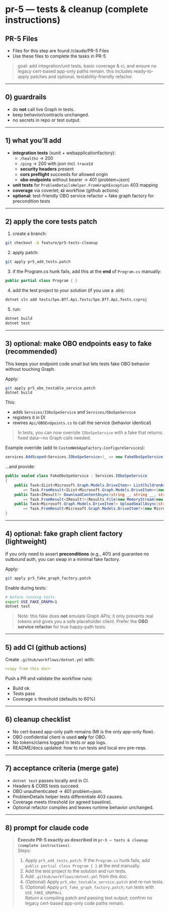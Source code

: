 # pr-5 — tests & cleanup (complete instructions)

## PR-5 Files
- Files for this step are found /claude/PR-5 Files
- Use these files to complete the tasks in PR-5

> goal: add integration/unit tests, basic coverage & ci, and ensure no legacy cert-based app-only paths remain. this includes ready-to-apply patches and optional, testability-friendly refactor.

---

## 0) guardrails
- do **not** call live Graph in tests.
- keep behavior/contracts unchanged.
- no secrets in repo or test output.

---

## 1) what you’ll add
- **integration tests** (xunit + webapplicationfactory):
  - `/healthz` → 200
  - `/ping` → 200 with json incl. `traceId`
  - **security headers** present
  - **cors preflight** succeeds for allowed origin
  - **obo endpoints** without bearer → 401 (problem+json)
- **unit tests** for `ProblemDetailsHelper.FromGraphException` 403 mapping
- **coverage** via coverlet; **ci** workflow (github actions)
- **optional**: test-friendly OBO service refactor + fake graph factory for precondition tests

---

## 2) apply the core tests patch
1) create a branch:
```bash
git checkout -b feature/pr5-tests-cleanup
```

2) apply patch:
```bash
git apply pr5_add_tests.patch
```

3) if the Program.cs hunk fails, add this at the **end** of `Program.cs` manually:
```csharp
public partial class Program { }
```

4) add the test project to your solution (if you use a .sln):
```bash
dotnet sln add tests/Spe.Bff.Api.Tests/Spe.Bff.Api.Tests.csproj
```

5) run:
```bash
dotnet build
dotnet test
```

---

## 3) optional: make OBO endpoints easy to fake (recommended)
This keeps your endpoint code small but lets tests fake OBO behavior without touching Graph.

Apply:
```bash
git apply pr5_obo_testable_service.patch
dotnet build
```

This:
- adds `Services/IOboSpeService` and `Services/OboSpeService`
- registers it in DI
- rewires `Api/OBOEndpoints.cs` to call the service (behavior identical)

> In tests, you can now override `IOboSpeService` with a fake that returns fixed data—no Graph calls needed.

Example override (add to `CustomWebAppFactory.ConfigureServices`):
```csharp
services.AddScoped<Services.IOboSpeService>(_ => new FakeOboSpeService());
```

…and provide:
```csharp
public sealed class FakeOboSpeService : Services.IOboSpeService
{
    public Task<IList<Microsoft.Graph.Models.DriveItem>> ListChildrenAsync(string _, string __, CancellationToken ___)
        => Task.FromResult<IList<Microsoft.Graph.Models.DriveItem>>(new List<Microsoft.Graph.Models.DriveItem>());
    public Task<IResult?> DownloadContentAsync(string _, string __, string ___, CancellationToken ____)
        => Task.FromResult<IResult?>(Results.File(new MemoryStream(new byte[]{1,2,3}), "application/octet-stream"));
    public Task<Microsoft.Graph.Models.DriveItem?> UploadSmallAsync(string _, string __, string ___, Stream ____, CancellationToken _____)
        => Task.FromResult<Microsoft.Graph.Models.DriveItem?>(new Microsoft.Graph.Models.DriveItem { Name = "hello.txt" });
}
```

---

## 4) optional: fake graph client factory (lightweight)
If you only need to assert **preconditions** (e.g., 401) and guarantee no outbound auth, you can swap in a minimal fake factory.

Apply:
```bash
git apply pr5_fake_graph_factory.patch
```

Enable during tests:
```bash
# before running tests
export USE_FAKE_GRAPH=1
dotnet test
```

> Note: this fake does **not** emulate Graph APIs; it only prevents real tokens and gives you a safe placeholder client. Prefer the **OBO service refactor** for true happy-path tests.

---

## 5) add CI (github actions)
Create `.github/workflows/dotnet.yml` with:
```yaml
<copy from this doc>
```

Push a PR and validate the workflow runs:
- Build ok
- Tests pass
- Coverage ≥ threshold (defaults to 60%)

---

## 6) cleanup checklist
- No cert-based app-only path remains (MI is the only app-only flow).
- OBO confidential client is used **only** for OBO.
- No tokens/claims logged in tests or app logs.
- README/docs updated: how to run tests and local env pre-reqs.

---

## 7) acceptance criteria (merge gate)
- `dotnet test` passes locally and in CI.
- Headers & CORS tests succeed.
- OBO unauthenticated → 401 problem+json.
- ProblemDetails helper tests differentiate 403 causes.
- Coverage meets threshold (or agreed baseline).
- Optional refactor compiles and leaves runtime behavior unchanged.

---

## 8) prompt for claude code

> **Execute PR-5 exactly as described in `pr-5 — tests & cleanup (complete instructions)`**.  
> Steps:  
> 1) Apply `pr5_add_tests.patch`. If the `Program.cs` hunk fails, add `public partial class Program { }` at the end manually.  
> 2) Add the test project to the solution and run tests.  
> 3) Add `.github/workflows/dotnet.yml` from this doc.  
> 4) (Optional) Apply `pr5_obo_testable_service.patch` and re-run tests.  
> 5) (Optional) Apply `pr5_fake_graph_factory.patch`; run tests with `USE_FAKE_GRAPH=1`.  
> Return a compiling patch and passing test output; confirm no legacy cert-based app-only code paths remain.
